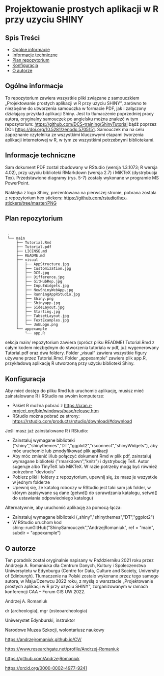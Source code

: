 # Projektowanie prostych aplikacji w R przy uzyciu SHINY

## Spis Treści
* [Ogólne informacje](#ogólne-informacje)
* [Informacje techniczne](#informacje-techniczne)
* [Plan repozytorium](#plan-repozytorium)
* [Konfiguracja](#konfiguracja)
* [O autorze](#o-autorze)

## Ogólne informacje
To repozytorium zawiera wszystkie pliki związane z samouczkiem „Projektowanie prostych aplikacji w R przy uzyciu SHINY”, zarówno te niezbędne do utworzenia samouczka w formacie PDF, jak i załączony działający przykład aplikacji Shiny. Jest to tłumaczenie poprzedniej pracy autora, oryginalny samouczek po angielsku można znaleźć w tym repozytorium: https://github.com/DCS-training/ShinyTutorial bądź poprzez DOI: https://doi.org/10.5281/zenodo.5705151. Samouczek ma na celu zapoznanie czytelnika ze wszystkimi kluczowymi etapami tworzenia aplikacji internetowej w R, w tym ze wszystkimi potrzebnymi bibliotekami.

## Informacje techniczne
Sam dokument PDF zostal zbudowany w RStudio (wersja 1.3.1073; R wersja 4.02), przy uzyciu biblioteki RMarkdown (wersja 2.7) i MiKTeX (dystrybucja Tex). Przedstawione
diagramy (rys. 5-7) zostaly wykonane w programie MS PowerPoint.

Naklejka z logo Shiny, prezentowana na pierwszej stronie, pobrana zostala z repozytorium hex stickers: https://github.com/rstudio/hex-stickers/tree/master/PNG

## Plan repozytorium
```

 .
 └── main
     ├── Tutorial.Rmd
     ├── Tutorial.pdf
     ├── LICENSE.md 
     ├── README.md
     ├── visual
     │   ├── AppStructure.jpg
     │   ├── Customization.jpg  
     │   ├── DCS.jpg   
     │   ├── Difference.jpg
     │   ├── GitHubRep.jpg
     │   ├── InputWidgets.jpg
     │   ├── NewShinyWebApp.jpg
     │   ├── RunningAppRStudio.jpg
     │   ├── Shiny.png
     │   ├── Shinyapp.jpg
     │   ├── SideLayout.jpg
     │   ├── Starting.jpg
     │   ├── TabsetLayout.jpg
     │   ├── TextExamples.jpg
     │   └── UoELogo.png
     └── appexample  
         └── app.R
```

sekcja main/ repozytorium zawiera (oprócz pliku README) Tutorial.Rmd z całym kodem niezbędnym do stworzenia tutoriala w pdf, już wygenerowany Tutorial.pdf oraz dwa foldery. Folder „visual” zawiera wszystkie figury używane przez Tutorial.Rmd. Folder „appexample” zawiera plik app.R, przykładową aplikację R utworzoną przy użyciu biblioteki Shiny.

## Konfiguracja
Aby mieć dostęp do pliku Rmd lub uruchomić aplikację, musisz mieć zainstalowane R i RStudio na swoim komputerze:
* Pakiet R można pobrać z https://cran.r-project.org/bin/windows/base/release.htm
* RStudio można pobrać ze strony: https://rstudio.com/products/rstudio/download/#download

Jeśli masz już zainstalowane R i RStudio:
* Zainstaluj wymagane biblioteki ("shiny","shinythemes","DT","ggplot2","rsconnect","shinyWidgets"), aby móc uruchomić lub zmodyfikować plik aplikacji 
* Aby móc zmienić i/lub połączyć dokument Rmd w plik pdf, zainstaluj wymagane biblioteki ("rmarkdown","knitr") i dystrybucję TeX. Autor sugeruje albo TinyTeX
lub MiKTeX. W razie potrzeby mogą być również potrzebne "devtools"
* Pobierz pliki i foldery z repozytorium, upewnij się, że masz je wszystkie w jednym folderze
* Upewnij się, że katalog roboczy w RStudio jest taki sam jak folder, w którym zapisywane są dane (getwd() do sprawdzania katalogu, setwd() do ustawiania odpowiedniego katalogu)

Alternatywnie, aby uruchomić aplikację za pomocą łącza:
* Zainstaluj wymagane biblioteki („shiny","shinythemes","DT","ggplot2")
* W RStudio uruchom kod shiny::runGitHub("ShinySamouczek","AndrzejRomaniuk", ref = "main", subdir = "appexample")

## O autorze
Ten poradnik zostal oryginalnie napisany w Październiku 2021 roku przez Andrzeja A. Romaniuka dla Centrum Danych, Kultury i Spoleczenstwa Uniwersytetu w Edynburgu
(Centre for Data, Culture and Society, University of Edinburgh). Tlumaczenie na Polski zostalo wykonane przez tego samego autora, w Maju/Czerwcu 2022
roku, z myślą o warsztacie „Projektowanie prostych aplikacji w R przy uzyciu SHINY”, zorganizowanym w ramach konferencji CAA – Forum GIS UW 2022.

Andrzej A. Romaniuk


dr (archeologia), mgr (osteoarcheologia)

Uniwerystet Edynburski, instruktor

Narodowe Muzea Szkocji, wolontariusz naukowy

https://andrzejromaniuk.github.io/CV/

https://www.researchgate.net/profile/Andrzej-Romaniuk

https://github.com/AndrzejRomaniuk

https://orcid.org/0000-0002-4977-9241
